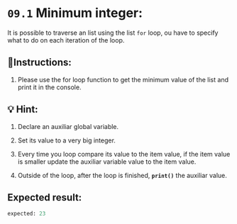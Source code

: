 # `09.1` Minimum integer:

It is possible to traverse an list using the list `for` loop, ou have to specify what to do on each iteration of the loop.


## 📝Instructions:

1. Please use the for loop function to get the minimum value of the list and print it in the console.

## :bulb: Hint:

1. Declare an auxiliar global variable.

2. Set its value to a very big integer.

3. Every time you loop compare its value to the item value, if the item value is smaller update the auxiliar variable value to the item value.

4. Outside of the loop, after the loop is finished, **`print()`** the auxiliar value.

## Expected result:

```py
expected: 23
```
